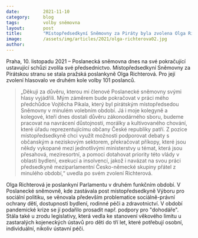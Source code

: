 ```yaml
---
date:         2021-11-10
category:     blog
tags:         volby sněmovna
layout:       post
title:        "Místopředsedkyní Sněmovny za Piráty byla zvolena Olga Richterová"
image:        /assets/img/articles/2021/olga-richterova02.jpg
author:       
---
```



 

Praha, 10. listopadu 2021 – Poslanecká sněmovna dnes na své pokračující ustavující schůzi zvolila své předsednictvo. Místopředsedkyní Sněmovny za Pirátskou stranu se stala pražská poslankyně Olga Richterová. Pro její zvolení hlasovalo ve druhém kole volby 101 poslanců.

> „Děkuji za důvěru, kterou mi členové Poslanecké sněmovny svými hlasy vyjádřili. Mým záměrem bude pokračovat v práci mého předchůdce Vojtěcha Pikala, který byl pirátským místopředsedou Sněmovny v minulém volebním období. Já i moje kolegyně a kolegové, kteří dnes dostali důvěru zákonodárného sboru, budeme pracovat na navrácení důstojnosti, morálky a kultivovaného chování, které úřadu reprezentujícímu občany České republiky patří. Z pozice místopředsedkyně chci využít možnosti podporovat debaty s občanským a neziskovým sektorem, překračovat příkopy, které jsou někdy vykopané mezi jednotlivými ministerstvy u témat, která jsou přesahová, meziresortní, a pomoci dotahovat priority této vlády v oblasti bydlení, exekucí a insolvencí, jakož i navázat na svou práci předsedkyně meziparlamentní Česko-německé skupiny přátel z minulého období,“ uvedla po svém zvolení Richterová.

Olga Richterová je poslankyní Parlamentu v druhém funkčním období. V Poslanecké sněmovně, kde zastávala post místopředsedkyně Výboru pro sociální politiku, se věnovala především problematice sociálně-právní ochrany dětí, dostupnosti bydlení, rodinné péči a zdravotnictví. V období pandemické krize se jí podařilo prosadit např. podpory pro "dohodáře". Stála také u zrodu legislativy, která vedla ke stanovení věkového limitu u zastaralých kojeneckých ústavů pro děti do tří let, které potřebují osobní, individuální, nikoliv ústavní péči.
